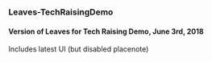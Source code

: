 ### Leaves-TechRaisingDemo
#### Version of Leaves for Tech Raising Demo, June 3rd, 2018

Includes latest UI (but disabled placenote)
